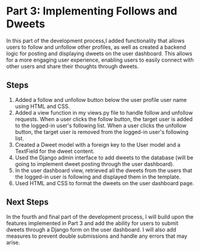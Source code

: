 # Part 3: Implementing Follows and Dweets
In this part of the development process,I added functionality that allows users to follow and unfollow other profiles, as well as created a backend logic for posting and displaying dweets on the user dashboard. This allows for a more engaging user experience, enabling users to easily connect with other users and share their thoughts through dweets.

## Steps
1. Added a follow and unfollow button below the user profile user name using HTML and CSS.
2. Added a view function in my views.py file to handle follow and unfollow requests. When a user clicks the follow button, the target user is added to the logged-in user's following list. When a user clicks the unfollow button, the target user is removed from the logged-in user's following list.
3. Created a Dweet model with a foreign key to the User model and a TextField for the dweet content.
4. Used the Django admin interface to add dweets to the database (will be going to implement dweet posting through the user dashboard).
5. In the user dashboard view, retrieved all the dweets from the users that the logged-in user is following and displayed them in the template.
6. Used HTML and CSS to format the dweets on the user dashboard page.

## Next Steps
In the fourth and final part of the development process, I will build upon the features implemented in Part 3 and add the ability for users to submit dweets through a Django form on the user dashboard. I will also add measures to prevent double submissions and handle any errors that may arise.
